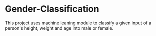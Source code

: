 # Gender-Classification
This project uses machine leaning module to classify a given input of a person's height, weight and age into male or female.
